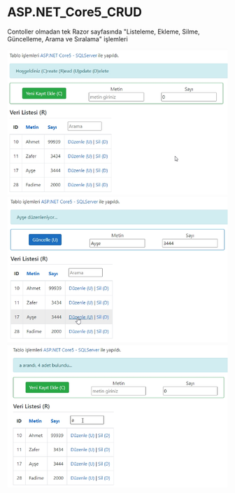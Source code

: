 # ASP.NET_Core5_CRUD
 Contoller olmadan tek Razor sayfasında "Listeleme, Ekleme, Silme, Güncelleme, Arama ve Sıralama" işlemleri

![](https://github.com/tbagriyanik/ASP.NET_Core5_CRUD/blob/main/Screen%20Shot%2003-27-22%20at%2004.24%20PM.JPG)
![](https://github.com/tbagriyanik/ASP.NET_Core5_CRUD/blob/main/Screen%20Shot%2003-27-22%20at%2004.25%20PM.JPG)
![](https://github.com/tbagriyanik/ASP.NET_Core5_CRUD/blob/main/Screen%20Shot%2003-27-22%20at%2004.26%20PM.JPG)
